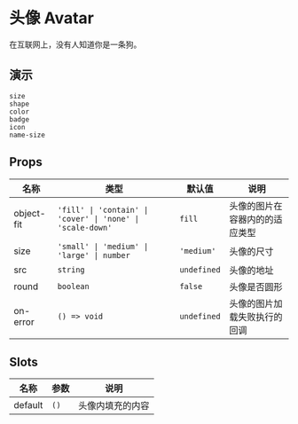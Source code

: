 # 头像 Avatar

在互联网上，没有人知道你是一条狗。

## 演示

```demo
size
shape
color
badge
icon
name-size
```

## Props

| 名称 | 类型 | 默认值 | 说明 |
| --- | --- | --- | --- |
| object-fit | `'fill' \| 'contain' \| 'cover' \| 'none' \| 'scale-down'` | `fill` | 头像的图片在容器内的的适应类型 |
| size | `'small' \| 'medium' \| 'large' \| number` | `'medium'` | 头像的尺寸 |
| src | `string` | `undefined` | 头像的地址 |
| round | `boolean` | `false` | 头像是否圆形 |
| on-error | `() => void` | `undefined` | 头像的图片加载失败执行的回调 |

## Slots

| 名称    | 参数 | 说明             |
| ------- | ---- | ---------------- |
| default | `()` | 头像内填充的内容 |
